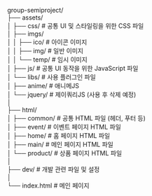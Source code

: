 group-semiproject/  
├── assets/  
│   ├── css/           # 공통 UI 및 스타일링을 위한 CSS 파일  
│   ├── imgs/  
│   │   ├── ico/       # 아이콘 이미지  
│   │   ├── img/       # 일반 이미지  
│   │   └── temp/      # 임시 이미지  
│   ├── js/            # 공통 UI 동작을 위한 JavaScript 파일  
│   └── libs/          # 사용 플러그인 파일  
│       ├── anime/     # 애니메JS  
│       └── jquery/    # 제이쿼리JS (사용 후 삭제 예정)  
│  
├── html/  
│   ├── common/        # 공통 HTML 파일 (헤더, 푸터 등)  
│   ├── event/         # 이벤트 페이지 HTML 파일  
│   ├── home/          # 홈 페이지 HTML 파일  
│   ├── main/          # 메인 페이지 HTML 파일  
│   └── product/       # 상품 페이지 HTML 파일  
│  
├── dev/               # 개발 관련 파일 및 설정  
│  
└── index.html         # 메인 페이지  
